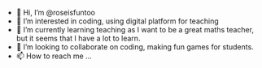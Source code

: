 - 👋 Hi, I’m @roseisfuntoo
- 👀 I’m interested in coding, using digital platform for teaching
- 🌱 I’m currently learning teaching as I want to be a great maths teacher, but it seems that I have a lot to learn.
- 💞️ I’m looking to collaborate on coding, making fun games for students.
- 📫 How to reach me ...

<!---
roseisfuntoo/roseisfuntoo is a ✨ special ✨ repository because its `README.md` (this file) appears on your GitHub profile.
You can click the Preview link to take a look at your changes.
--->
